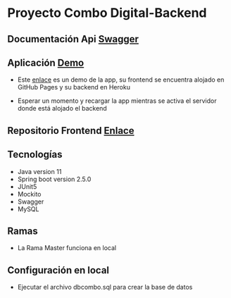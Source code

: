 # Proyecto Combo Digital-Backend

## Documentación Api [Swagger](https://api-demo-combo.herokuapp.com/swagger-ui/index.html#)

## Aplicación [Demo](https://giorman.github.io/combodigital-frontend/)

* Este [enlace](https://giorman.github.io/combodigital-frontend/) es un demo de la app, su frontend se encuentra alojado en GitHub Pages y su backend en Heroku

* Esperar un momento y recargar la app mientras se activa el servidor donde está alojado el backend

## Repositorio Frontend [Enlace](https://github.com/giorman/combodigital-frontend)

## Tecnologías

* Java version 11
* Spring boot version 2.5.0
* JUnit5
* Mockito
* Swagger
* MySQL

## Ramas

* La Rama Master funciona en local

## Configuración en local 

* Ejecutar el archivo dbcombo.sql para crear la base de datos

